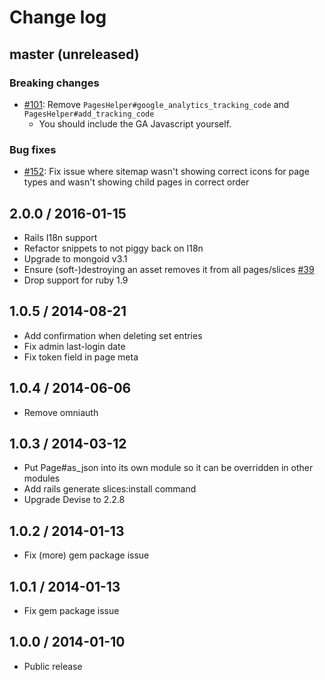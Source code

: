 # Change log

## master (unreleased)

### Breaking changes
- [#101](https://github.com/withassociates/slices/pull/101): Remove `PagesHelper#google_analytics_tracking_code` and `PagesHelper#add_tracking_code`
    * You should include the GA Javascript yourself.

### Bug fixes
- [#152](https://github.com/withassociates/slices/pull/152): Fix issue where sitemap wasn't showing correct icons for page types and wasn't showing child pages in correct order

## 2.0.0 / 2016-01-15

* Rails I18n support
* Refactor snippets to not piggy back on I18n
* Upgrade to mongoid v3.1
* Ensure (soft-)destroying an asset removes it from all pages/slices [#39](https://github.com/withassociates/slices/pull/39)
* Drop support for ruby 1.9

## 1.0.5 / 2014-08-21

* Add confirmation when deleting set entries
* Fix admin last-login date
* Fix token field in page meta

## 1.0.4 / 2014-06-06

* Remove omniauth

## 1.0.3 / 2014-03-12

* Put Page#as_json into its own module so it can be overridden in other modules
* Add rails generate slices:install command
* Upgrade Devise to 2.2.8

## 1.0.2 / 2014-01-13

* Fix (more) gem package issue

## 1.0.1 / 2014-01-13

* Fix gem package issue

## 1.0.0 / 2014-01-10

* Public release

